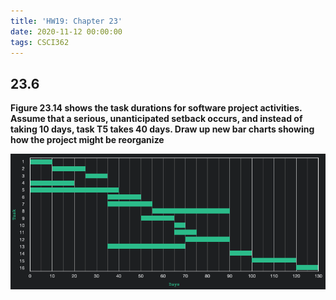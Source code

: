 ```yaml
---
title: 'HW19: Chapter 23'
date: 2020-11-12 00:00:00
tags: CSCI362
---
```

## 23.6
**Figure 23.14 shows the task durations for software project activities. Assume that a serious, unanticipated setback occurs, and instead of taking 10 days, task T5 takes 40 days. Draw up new bar charts showing how the project might be reorganize**

![Schedule](https://raw.githubusercontent.com/lukem1/lukem1.github.io/master/imgs/362/HW19.png)
